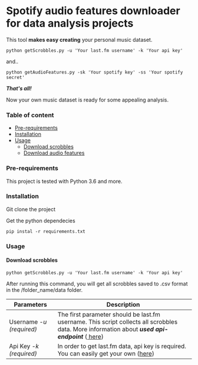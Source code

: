 # Spotify audio features downloader for data analysis projects

This tool **makes easy creating** your personal music dataset. 

```
python getScrobbles.py -u 'Your last.fm username' -k 'Your api key'
```
and..
```
python getAudioFeatures.py -sk 'Your spotify key' -ss 'Your spotify secret'
```
***That's all!***

Now your own music dataset is ready for some appealing analysis.

### Table of content

* [Pre-requirements](#pre-requirements)
* [Installation](#installation)
* [Usage](#usage)
  * [Download scrobbles](#download-scrobbles)
  * [Download audio features](#download-audio-features)
  
### Pre-requirements

This project is tested with Python 3.6 and more.

### Installation

Git clone the project

Get the python dependecies

```
pip instal -r requirements.txt
```

### Usage

#### Download scrobbles

```
python getScrobbles.py -u 'Your last.fm username' -k 'Your api key'
```

After running this command, you will get all scrobbles saved to .csv format in the /folder_name/data folder.

Parameters  | Description
---    | --- 
Username *-u* *(required)* | The first parameter should be last.fm username. This script collects all scrobbles data. More information about ***used api-endpoint*** ([ here](https://www.last.fm/api/show/user.getRecentTracks))
Api Key *-k* *(required)* | In order to get last.fm data, api key is required. You can easily get your own ([here](https://www.last.fm/api/account/create))





 


